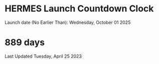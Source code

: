 # HERMES Launch Countdown Clock

Launch date (No Earlier Than): Wednesday, October 01 2025
# 889 days

Last Updated Tuesday, April 25 2023